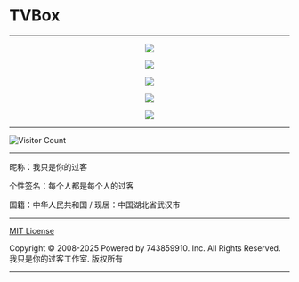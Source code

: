 # TVBox

---

<p align="center">
  <img src="https://hub.tcpmini.news/https://raw.githubusercontent.com/743859910/TVBox/master/img/1.webp">
</p>

<p align="center">
  <img src="https://hub.tcpmini.news/https://raw.githubusercontent.com/743859910/TVBox/master/img/2.webp">
</p>

<p align="center">
  <img src="https://hub.tcpmini.news/https://raw.githubusercontent.com/743859910/TVBox/master/img/3.webp">
</p>

<p align="center">
  <img src="https://hub.tcpmini.news/https://raw.githubusercontent.com/743859910/TVBox/master/img/4.webp">
</p>

<p align="center">
  <img src="https://hub.tcpmini.news/https://raw.githubusercontent.com/743859910/TVBox/master/img/5.webp">
</p>

---

![Visitor Count](https://profile-counter.glitch.me/{TVBox}/count.svg)

---

昵称：我只是你的过客

个性签名：每个人都是每个人的过客

国籍：中华人民共和国 / 现居：中国湖北省武汉市

---

[MIT License](https://github.com/743859910/TVBox/blob/master/LICENSE)

Copyright © 2008-2025 Powered by 743859910. Inc. All Rights Reserved. 我只是你的过客工作室. 版权所有

---

